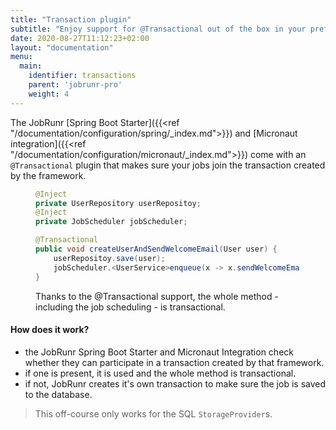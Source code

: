 ```yaml
---
title: "Transaction plugin"
subtitle: "Enjoy support for @Transactional out of the box in your preferred development framework"
date: 2020-08-27T11:12:23+02:00
layout: "documentation"
menu: 
  main: 
    identifier: transactions
    parent: 'jobrunr-pro'
    weight: 4
---
```

The JobRunr [Spring Boot Starter]({{<ref "/documentation/configuration/spring/_index.md">}}) and [Micronaut integration]({{<ref "/documentation/configuration/micronaut/_index.md">}}) come with an `@Transactional` plugin that makes sure your jobs join the transaction created by the framework.
<figure>

```java
@Inject
private UserRepository userRepositoy;
@Inject
private JobScheduler jobScheduler;

@Transactional
public void createUserAndSendWelcomeEmail(User user) {
    userRepositoy.save(user);
    jobScheduler.<UserService>enqueue(x -> x.sendWelcomeEmail(user.id));
}

```
<figcaption>

Thanks to the @Transactional support, the whole method - including the job scheduling - is transactional.
</figcaption>
</figure>

#### How does it work?
- the JobRunr Spring Boot Starter and Micronaut Integration check whether they can participate in a transaction created by that framework.  
- if one is present, it is used and the whole method is transactional.
- if not, JobRunr creates it's own transaction to make sure the job is saved to the database. 

> This off-course only works for the SQL `StorageProvider`s.